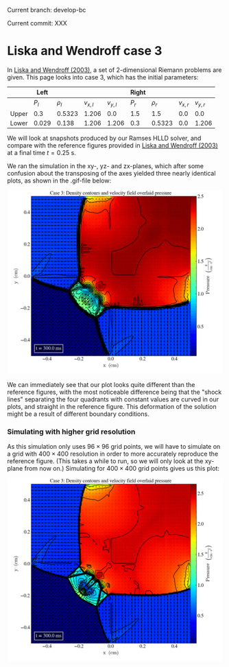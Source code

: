 <script type="text/javascript"
  src="https://cdnjs.cloudflare.com/ajax/libs/mathjax/2.7.0/MathJax.js?config=TeX-AMS_CHTML">
</script>
<script type="text/x-mathjax-config">
  MathJax.Hub.Config({
    tex2jax: {
      inlineMath: [['$','$'], ['\\(','\\)']],
      processEscapes: true},
      jax: ["input/TeX","input/MathML","input/AsciiMath","output/CommonHTML"],
      extensions: ["tex2jax.js","mml2jax.js","asciimath2jax.js","MathMenu.js","MathZoom.js","AssistiveMML.js", "[Contrib]/a11y/accessibility-menu.js"],
      TeX: {
      extensions: ["AMSmath.js","AMSsymbols.js","noErrors.js","noUndefined.js"],
      equationNumbers: {
      autoNumber: "AMS"
      }
    }
  });
</script>

Current branch: develop-bc </p>
Current commit: XXX

# Liska and Wendroff case 3

In [Liska and Wendroff (2003)](https://rsaa.anu.edu.au/files/liska_wendroff_2003.pdf), a set of 2-dimensional Riemann problems are given. This page looks into case 3, which has the initial parameters: 

|       	| Left  	|          	|           	|           	| Right 	|          	|           	|           	|
|-------	|-------	|----------	|-----------	|-----------	|-------	|----------	|-----------	|-----------	|
|       	| $P_l$ 	| $\rho_l$ 	| $v_{x,l}$ 	| $v_{y,l}$ 	| $P_r$ 	| $\rho_r$ 	| $v_{x,r}$ 	| $v_{y,r}$ 	|
| Upper 	| 0.3   	| 0.5323   	| 1.206     	| 0.0       	| 1.5   	| 1.5      	| 0.0       	| 0.0       	|
| Lower 	| 0.029 	| 0.138    	| 1.206     	| 1.206     	| 0.3   	| 0.5323   	| 0.0       	| 1.206     	|

We will look at snapshots produced by our Ramses HLLD solver, and compare with the reference figures provided in [Liska and Wendroff (2003)](https://rsaa.anu.edu.au/files/liska_wendroff_2003.pdf) at a final time $t=0.25$ s.

We ran the simulation in the xy-, yz- and zx-planes, which after some confusion about the transposing of the axes yielded three nearly identical plots, as shown in the .gif-file below: 

![gif of lw case 3](images/case3/case3.gif)

We can immediately see that our plot looks quite different than the reference figures, with the most noticeable difference being that the "shock lines" separating the four quadrants with constant values are curved in our plots, and straight in the reference figure. 
This deformation of the solution might be a result of different boundary conditions. 

### Simulating with higher grid resolution

As this simulation only uses $96 \times 96$ grid points, we will have to simulate on a grid with $400 \times 400$ resolution in order to more accurately reproduce the reference figure. 
(This takes a while to run, so we will only look at the xy-plane from now on.)
Simulating for $400 \times 400$ grid points gives us this plot: 

![high res case 3](images/case3/high_res_case3.png)
